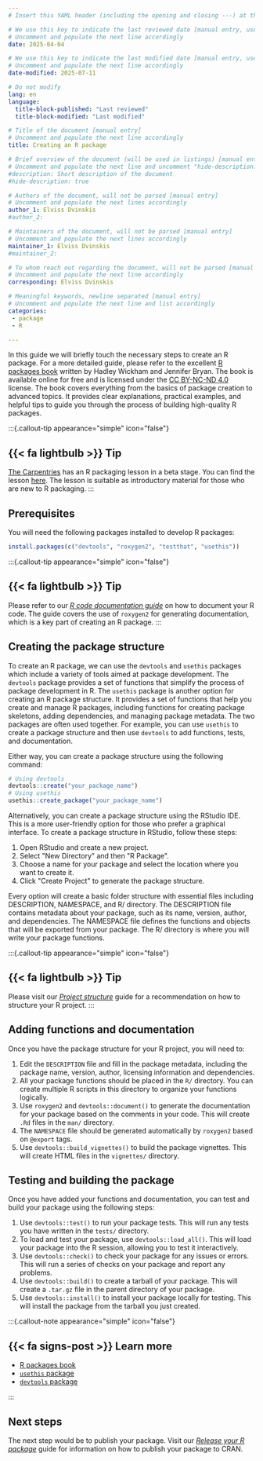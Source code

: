 ```yaml
---
# Insert this YAML header (including the opening and closing ---) at the beginning of the document and fill it out accordingly

# We use this key to indicate the last reviewed date [manual entry, use YYYY-MM-DD]
# Uncomment and populate the next line accordingly
date: 2025-04-04

# We use this key to indicate the last modified date [manual entry, use YYYY-MM-DD]
# Uncomment and populate the next line accordingly
date-modified: 2025-07-11

# Do not modify
lang: en
language: 
  title-block-published: "Last reviewed"
  title-block-modified: "Last modified"

# Title of the document [manual entry]
# Uncomment and populate the next line accordingly
title: Creating an R package

# Brief overview of the document (will be used in listings) [manual entry]
# Uncomment and populate the next line and uncomment "hide-description: true".
#description: Short description of the document
#hide-description: true

# Authors of the document, will not be parsed [manual entry]
# Uncomment and populate the next lines accordingly
author_1: Elviss Dvinskis
#author_2:

# Maintainers of the document, will not be parsed [manual entry]
# Uncomment and populate the next lines accordingly
maintainer_1: Elviss Dvinskis
#maintainer_2:

# To whom reach out regarding the document, will not be parsed [manual entry]
# Uncomment and populate the next line accordingly
corresponding: Elviss Dvinskis

# Meaningful keywords, newline separated [manual entry]
# Uncomment and populate the next line and list accordingly
categories: 
 - package
 - R

---
```


In this guide we will briefly touch the necessary steps to create an R package. For a more detailed guide, please refer to the excellent [R packages book](https://r-pkgs.org/) written by Hadley Wickham and Jennifer Bryan. The book is available online for free and is licensed under the [CC BY-NC-ND 4.0](https://creativecommons.org/licenses/by-nc-nd/4.0/) license. The book covers everything from the basics of package creation to advanced topics. It provides clear explanations, practical examples, and helpful tips to guide you through the process of building high-quality R packages.

:::{.callout-tip appearance="simple" icon="false"}
## {{< fa lightbulb >}} Tip
[The Carpentries](https://carpentries.org) has an R packaging lesson in a beta stage. You can find the lesson [here](https://carpentries-incubator.github.io/lesson-R-packaging/). The lesson is suitable as introductory material for those who are new to R packaging.
:::

## Prerequisites

You will need the following packages installed to develop R packages:
```r
install.packages(c("devtools", "roxygen2", "testthat", "usethis"))
```

:::{.callout-tip appearance="simple" icon="false"}
## {{< fa lightbulb >}} Tip
Please refer to our [*R code documentation guide*](../../documentation/code_documentation/r_documentation.md) on how to document your R code. The guide covers the use of `roxygen2` for generating documentation, which is a key part of creating an R package.
:::

## Creating the package structure

To create an R package, we can use the `devtools` and `usethis` packages which include a variety of tools aimed at package development. The `devtools` package provides a set of functions that simplify the process of package development in R. The `usethis` package is another option for creating an R package structure. It provides a set of functions that help you create and manage R packages, including functions for creating package skeletons, adding dependencies, and managing package metadata. The two packages are often used together. For example, you can use `usethis` to create a package structure and then use `devtools` to add functions, tests, and documentation.

Either way, you can create a package structure using the following command:

```r
# Using devtools
devtools::create("your_package_name")
# Using usethis
usethis::create_package("your_package_name")
```

Alternatively, you can create a package structure using the RStudio IDE. This is a more user-friendly option for those who prefer a graphical interface. To create a package structure in RStudio, follow these steps:

1. Open RStudio and create a new project.
2. Select "New Directory" and then "R Package".
3. Choose a name for your package and select the location where you want to create it.
4. Click "Create Project" to generate the package structure.

Every option will create a basic folder structure with essential files including DESCRIPTION, NAMESPACE, and R/ directory. The DESCRIPTION file contains metadata about your package, such as its name, version, author, and dependencies. The NAMESPACE file defines the functions and objects that will be exported from your package. The R/ directory is where you will write your package functions.

:::{.callout-tip appearance="simple" icon="false"}
## {{< fa lightbulb >}} Tip
Please visit our [*Project structure*](../../development_workflow/project_structure.md) guide for a recommendation on how to structure your R project.
:::


## Adding functions and documentation

Once you have the package structure for your R project, you will need to:

1. Edit the `DESCRIPTION` file and fill in the package metadata, including the package name, version, author, licensing information and dependencies.
2. All your package functions should be placed in the `R/` directory. You can create multiple R scripts in this directory to organize your functions logically.
3. Use `roxygen2` and `devtools::document()` to generate the documentation for your package based on the comments in your code. This will create `.Rd` files in the `man/` directory.
4. The `NAMESPACE` file should be generated automatically by `roxygen2` based on `@export` tags.
5. Use `devtools::build_vignettes()` to build the package vignettes. This will create HTML files in the `vignettes/` directory.

## Testing and building the package

Once you have added your functions and documentation, you can test and build your package using the following steps:

1. Use `devtools::test()` to run your package tests. This will run any tests you have written in the `tests/` directory.
2. To load and test your package, use `devtools::load_all()`. This will load your package into the R session, allowing you to test it interactively.
3. Use `devtools::check()` to check your package for any issues or errors. This will run a series of checks on your package and report any problems.
4. Use `devtools::build()` to create a tarball of your package. This will create a `.tar.gz` file in the parent directory of your package.
5. Use `devtools::install()` to install your package locally for testing. This will install the package from the tarball you just created.

:::{.callout-note appearance="simple" icon="false"}
## {{< fa signs-post >}} Learn more

- [R packages book](https://r-pkgs.org/)
- [`usethis` package](https://usethis.r-lib.org/index.html)
- [`devtools` package](https://devtools.r-lib.org/index.html)

:::


## Next steps

The next step would be to publish your package. Visit our [*Release your R package*](../releases/releases_cran.md) guide for information on how to publish your package to CRAN.